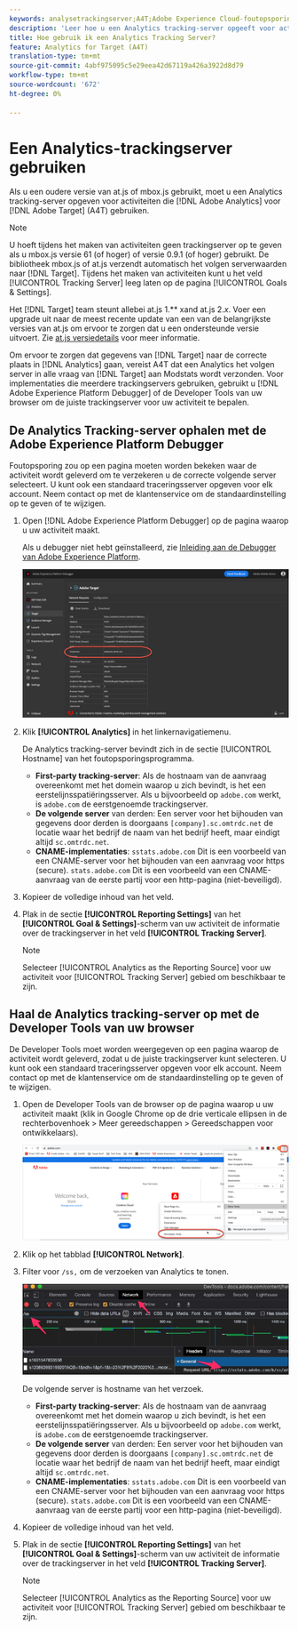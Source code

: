 ```yaml
---
keywords: analysetrackingserver;A4T;Adobe Experience Cloud-foutopsporing;Adobe Experience Platform-foutopsporing;bron rapporteren;ontwikkelprogramma's
description: 'Leer hoe u een Analytics tracking-server opgeeft voor activiteiten die Analytics for Target (A4T) gebruiken als u een oudere versie van at.js of mbox.js gebruikt. '
title: Hoe gebruik ik een Analytics Tracking Server?
feature: Analytics for Target (A4T)
translation-type: tm+mt
source-git-commit: 4abf975095c5e29eea42d67119a426a3922d8d79
workflow-type: tm+mt
source-wordcount: '672'
ht-degree: 0%

---
```



# Een Analytics-trackingserver gebruiken

Als u een oudere versie van at.js of mbox.js gebruikt, moet u een Analytics tracking-server opgeven voor activiteiten die [!DNL Adobe Analytics] voor [!DNL Adobe Target] (A4T) gebruiken.

>[!NOTE]
>
>U hoeft tijdens het maken van activiteiten geen trackingserver op te geven als u mbox.js versie 61 (of hoger) of versie 0.9.1 (of hoger) gebruikt. De bibliotheek mbox.js of at.js verzendt automatisch het volgen serverwaarden naar [!DNL Target]. Tijdens het maken van activiteiten kunt u het veld [!UICONTROL Tracking Server] leeg laten op de pagina [!UICONTROL Goals & Settings].
>
>Het [!DNL Target] team steunt allebei at.js 1.** xand at.js 2.*x*. Voer een upgrade uit naar de meest recente update van een van de belangrijkste versies van at.js om ervoor te zorgen dat u een ondersteunde versie uitvoert. Zie [at.js versiedetails](/help/c-implementing-target/c-implementing-target-for-client-side-web/target-atjs-versions.md) voor meer informatie.

Om ervoor te zorgen dat gegevens van [!DNL Target] naar de correcte plaats in [!DNL Analytics] gaan, vereist A4T dat een Analytics het volgen server in alle vraag van [!DNL Target] aan Modstats wordt verzonden. Voor implementaties die meerdere trackingservers gebruiken, gebruikt u [!DNL Adobe Experience Platform Debugger] of de Developer Tools van uw browser om de juiste trackingserver voor uw activiteit te bepalen.

## De Analytics Tracking-server ophalen met de Adobe Experience Platform Debugger

Foutopsporing zou op een pagina moeten worden bekeken waar de activiteit wordt geleverd om te verzekeren u de correcte volgende server selecteert. U kunt ook een standaard traceringsserver opgeven voor elk account. Neem contact op met de klantenservice om de standaardinstelling op te geven of te wijzigen.

1. Open [!DNL Adobe Experience Platform Debugger] op de pagina waarop u uw activiteit maakt.

   Als u debugger niet hebt geïnstalleerd, zie [Inleiding aan de Debugger van Adobe Experience Platform](https://experienceleague.adobe.com/docs/platform-learn/tutorials/data-ingestion/web-sdk/introduction-to-the-experience-platform-debugger.html).

   ![](assets/Screen_DebuggerTrackServ.png)

1. Klik **[!UICONTROL Analytics]** in het linkernavigatiemenu.

   De Analytics tracking-server bevindt zich in de sectie [!UICONTROL Hostname] van het foutopsporingsprogramma.

   * **First-party tracking-server**: Als de hostnaam van de aanvraag overeenkomt met het domein waarop u zich bevindt, is het een eerstelijnsspatiëringsserver. Als u bijvoorbeeld op `adobe.com` werkt, is `adobe.com` de eerstgenoemde trackingserver.
   * **De volgende server** van derden: Een server voor het bijhouden van gegevens door derden is doorgaans  `[company].sc.omtrdc.net` de locatie waar het bedrijf de naam van het bedrijf heeft, maar eindigt altijd  `sc.omtrdc.net`.
   * **CNAME-implementaties**:  `sstats.adobe.com` Dit is een voorbeeld van een CNAME-server voor het bijhouden van een aanvraag voor https (secure). `stats.adobe.com` Dit is een voorbeeld van een CNAME-aanvraag van de eerste partij voor een http-pagina (niet-beveiligd).

1. Kopieer de volledige inhoud van het veld.

1. Plak in de sectie **[!UICONTROL Reporting Settings]** van het **[!UICONTROL Goal & Settings]**-scherm van uw activiteit de informatie over de trackingserver in het veld **[!UICONTROL Tracking Server]**.

   >[!NOTE]
   >
   >Selecteer [!UICONTROL Analytics as the Reporting Source] voor uw activiteit voor [!UICONTROL Tracking Server] gebied om beschikbaar te zijn.

## Haal de Analytics tracking-server op met de Developer Tools van uw browser

De Developer Tools moet worden weergegeven op een pagina waarop de activiteit wordt geleverd, zodat u de juiste trackingserver kunt selecteren. U kunt ook een standaard traceringsserver opgeven voor elk account. Neem contact op met de klantenservice om de standaardinstelling op te geven of te wijzigen.

1. Open de Developer Tools van de browser op de pagina waarop u uw activiteit maakt (klik in Google Chrome op de drie verticale ellipsen in de rechterbovenhoek > Meer gereedschappen > Gereedschappen voor ontwikkelaars).

   ![Gereedschappen voor Chrome-ontwikkelaars](/help/c-integrating-target-with-mac/a4t/assets/chrome-dev-tools.png)

1. Klik op het tabblad **[!UICONTROL Network]**.

1. Filter voor `/ss,` om de verzoeken van Analytics te tonen.

   ![De ontwikkelaars van Chrome hulpmiddelen met /ss onderzoek](/help/c-integrating-target-with-mac/a4t/assets/chrome-search.png)

   De volgende server is hostname van het verzoek.

   * **First-party tracking-server**: Als de hostnaam van de aanvraag overeenkomt met het domein waarop u zich bevindt, is het een eerstelijnsspatiëringsserver. Als u bijvoorbeeld op `adobe.com` werkt, is `adobe.com` de eerstgenoemde trackingserver.
   * **De volgende server** van derden: Een server voor het bijhouden van gegevens door derden is doorgaans  `[company].sc.omtrdc.net` de locatie waar het bedrijf de naam van het bedrijf heeft, maar eindigt altijd  `sc.omtrdc.net`.
   * **CNAME-implementaties**:  `sstats.adobe.com` Dit is een voorbeeld van een CNAME-server voor het bijhouden van een aanvraag voor https (secure). `stats.adobe.com` Dit is een voorbeeld van een CNAME-aanvraag van de eerste partij voor een http-pagina (niet-beveiligd).

1. Kopieer de volledige inhoud van het veld.

1. Plak in de sectie **[!UICONTROL Reporting Settings]** van het **[!UICONTROL Goal & Settings]**-scherm van uw activiteit de informatie over de trackingserver in het veld **[!UICONTROL Tracking Server]**.

   >[!NOTE]
   >
   >Selecteer [!UICONTROL Analytics as the Reporting Source] voor uw activiteit voor [!UICONTROL Tracking Server] gebied om beschikbaar te zijn.

